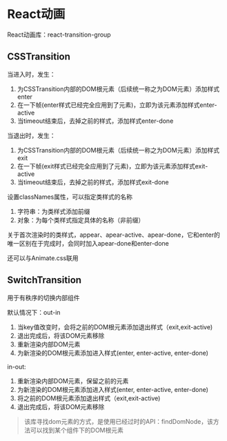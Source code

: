 # React动画

React动画库：react-transition-group

## CSSTransition

当进入时，发生：

1. 为CSSTransition内部的DOM根元素（后续统一称之为DOM元素）添加样式enter
2. 在一下帧(enter样式已经完全应用到了元素)，立即为该元素添加样式enter-active
3. 当timeout结束后，去掉之前的样式，添加样式enter-done

当退出时，发生：

1. 为CSSTransition内部的DOM根元素（后续统一称之为DOM元素）添加样式exit
2. 在一下帧(exit样式已经完全应用到了元素)，立即为该元素添加样式exit-active
3. 当timeout结束后，去掉之前的样式，添加样式exit-done

设置classNames属性，可以指定类样式的名称

1. 字符串：为类样式添加前缀
2. 对象：为每个类样式指定具体的名称（非前缀）


关于首次渲染时的类样式，appear、apear-active、apear-done，它和enter的唯一区别在于完成时，会同时加入apear-done和enter-done

还可以与Animate.css联用

## SwitchTransition

用于有秩序的切换内部组件

默认情况下：out-in

1. 当key值改变时，会将之前的DOM根元素添加退出样式（exit,exit-active)
2. 退出完成后，将该DOM元素移除
3. 重新渲染内部DOM元素
4. 为新渲染的DOM根元素添加进入样式(enter, enter-active, enter-done)

in-out:
1. 重新渲染内部DOM元素，保留之前的元素
2. 为新渲染的DOM根元素添加进入样式(enter, enter-active, enter-done)
3. 将之前的DOM根元素添加退出样式（exit,exit-active)
4. 退出完成后，将该DOM元素移除

> 该库寻找dom元素的方式，是使用已经过时的API：findDomNode，该方法可以找到某个组件下的DOM根元素